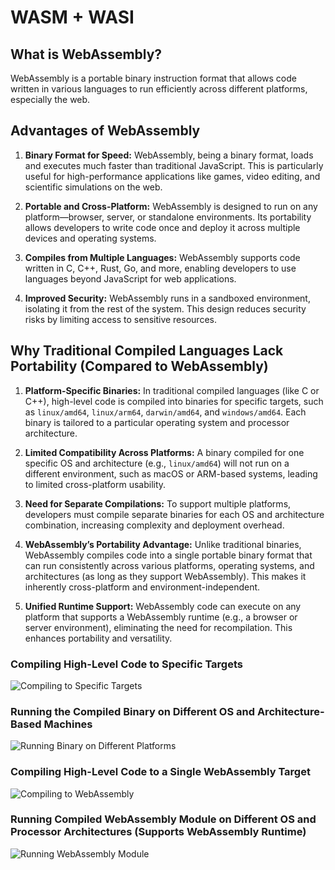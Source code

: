 # WASM + WASI

## What is WebAssembly?

WebAssembly is a portable binary instruction format that allows code written in various languages to run efficiently across different platforms, especially the web.

## Advantages of WebAssembly

1. **Binary Format for Speed:**
   WebAssembly, being a binary format, loads and executes much faster than traditional JavaScript. This is particularly useful for high-performance applications like games, video editing, and scientific simulations on the web.

2. **Portable and Cross-Platform:**
   WebAssembly is designed to run on any platform—browser, server, or standalone environments. Its portability allows developers to write code once and deploy it across multiple devices and operating systems.

3. **Compiles from Multiple Languages:**
   WebAssembly supports code written in C, C++, Rust, Go, and more, enabling developers to use languages beyond JavaScript for web applications.

4. **Improved Security:**
   WebAssembly runs in a sandboxed environment, isolating it from the rest of the system. This design reduces security risks by limiting access to sensitive resources.

## Why Traditional Compiled Languages Lack Portability (Compared to WebAssembly)

1. **Platform-Specific Binaries:**
   In traditional compiled languages (like C or C++), high-level code is compiled into binaries for specific targets, such as `linux/amd64`, `linux/arm64`, `darwin/amd64`, and `windows/amd64`. Each binary is tailored to a particular operating system and processor architecture.

2. **Limited Compatibility Across Platforms:**
   A binary compiled for one specific OS and architecture (e.g., `linux/amd64`) will not run on a different environment, such as macOS or ARM-based systems, leading to limited cross-platform usability.

3. **Need for Separate Compilations:**
   To support multiple platforms, developers must compile separate binaries for each OS and architecture combination, increasing complexity and deployment overhead.

4. **WebAssembly’s Portability Advantage:**
   Unlike traditional binaries, WebAssembly compiles code into a single portable binary format that can run consistently across various platforms, operating systems, and architectures (as long as they support WebAssembly). This makes it inherently cross-platform and environment-independent.

5. **Unified Runtime Support:**
   WebAssembly code can execute on any platform that supports a WebAssembly runtime (e.g., a browser or server environment), eliminating the need for recompilation. This enhances portability and versatility.

### Compiling High-Level Code to Specific Targets

![Compiling to Specific Targets](https://github.com/Magowtham/webassembly_rust/assets/image1.png)

### Running the Compiled Binary on Different OS and Architecture-Based Machines

![Running Binary on Different Platforms](https://github.com/Magowtham/webassembly_rust/assets/image2.png)

### Compiling High-Level Code to a Single WebAssembly Target

![Compiling to WebAssembly](https://github.com/Magowtham/webassembly_rust/assets/image3.png)

### Running Compiled WebAssembly Module on Different OS and Processor Architectures (Supports WebAssembly Runtime)

![Running WebAssembly Module](https://github.com/Magowtham/webassembly_rust/assets/image4.png)
